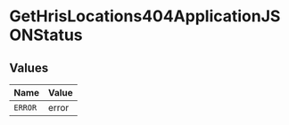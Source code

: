 # GetHrisLocations404ApplicationJSONStatus


## Values

| Name    | Value   |
| ------- | ------- |
| `ERROR` | error   |